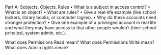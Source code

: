 Part A: Subjects, Objects, Rules
•	What is a subject in access control?
•	What is an object?
•	What are rules?
•	Give a real-life example (like school lockers, library books, or computer logins).
•	Why do these accounts need stronger protection?
•	Give one example of a privileged account in real life and what they may have access to that other people wouldn’t (hint: school principal, system admin, etc.).

What does Permissions Read mean?
What does Permissions Write mean?
What does Admin rights mean?

